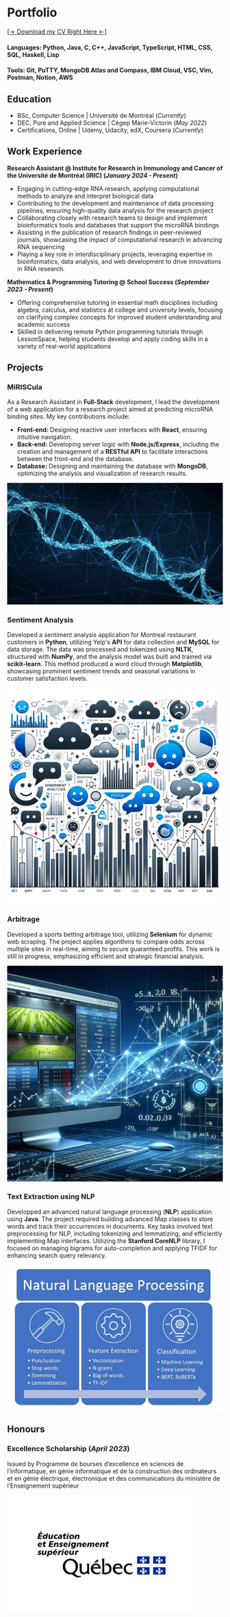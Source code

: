 # Portfolio

<a href="{{ site.cv_url }}" download="CV_Shayan_Hollet.pdf">[-> Download my CV Right Here <-]</a>

#### Languages: Python, Java, C, C++, JavaScript, TypeScript, HTML, CSS, SQL, Haskell, Lisp

#### Tools: Git, PuTTY, MongoDB Atlas and Compass, IBM Cloud, VSC, Vim, Postman, Notion, AWS

## Education
- BSc, Computer Science | Université de Montréal (_Currently_)						       		
- DEC, Pure and Applied Science | Cégep Marie-Victorin (_May 2022_)
- Certifications, Online | Udemy, Udacity, edX, Coursera (_Currently_)

## Work Experience
**Research Assistant @ Institute for Research in Immunology and Cancer of the Université de Montréal (IRIC) (_January 2024 - Present_)**
- Engaging in cutting-edge RNA research, applying computational methods to analyze and interpret biological data
- Contributing to the development and maintenance of data processing pipelines, ensuring high-quality data analysis for the research project
- Collaborating closely with research teams to design and implement bioinformatics tools and databases that support the microRNA bindings
- Assisting in the publication of research findings in peer-reviewed journals, showcasing the impact of computational research in advancing RNA sequencing
- Playing a key role in interdisciplinary projects, leveraging expertise in bioinformatics, data analysis, and web development to drive innovations in RNA research.

**Mathematics & Programming Tutoring @ School Success (_September 2023 - Present_)**
- Offering comprehensive tutoring in essential math disciplines including algebra, calculus, and statistics at college and university levels, focusing on clarifying complex concepts for improved student understanding and academic success
- Skilled in delivering remote Python programming tutorials through LessonSpace, helping students develop and apply coding skills in a variety of real-world applications


## Projects
### MiRISCula

As a Research Assistant in **Full-Stack** development, I lead the development of a web application for a research project aimed at predicting microRNA binding sites. My key contributions include:

- **Front-end:** Designing reactive user interfaces with **React**, ensuring intuitive navigation.
- **Back-end:** Developing server logic with **Node.js/Express**, including the creation and management of a **RESTful API** to facilitate interactions between the front-end and the database.
- **Database:** Designing and maintaining the database with **MongoDB**, optimizing the analysis and visualization of research results.

![MiRISCula](/assets/img/MiRISCula.jpg)


### Sentiment Analysis

Developed a sentiment analysis application for Montreal restaurant customers in **Python**, utilizing Yelp's **API** for data collection and **MySQL** for data storage. The data was processed and tokenized using **NLTK**, structured with **NumPy**, and the analysis model was built and trained via **scikit-learn**. This method produced a word cloud through **Matplotlib**, showcasing prominent sentiment trends and seasonal variations in customer satisfaction levels.

![Sentiment Analysis](/assets/img/sentiment_analysis.png)

### Arbitrage

Developed a sports betting arbitrage tool, utilizing **Selenium** for dynamic web scraping. The project applies algorithms to compare odds across multiple sites in real-time, aiming to secure guaranteed profits. This work is still in progress, emphasizing efficient and strategic financial analysis.

![Arbitrage](/assets/img/Arbitrage.webp)

### Text Extraction using NLP

Developped an advanced natural language processing (**NLP**) application using **Java**. The project required building advanced Map classes to store words and track their occurrences in documents. Key tasks involved text preprocessing for NLP, including tokenizing and lemmatizing, and efficiently implementing Map interfaces. Utilizing the **Stanford CoreNLP** library, I focused on managing bigrams for auto-completion and applying TFIDF for enhancing search query relevancy.

![Text Extraction using NLP](/assets/img/text_extraction_nlp.jpg)

## Honours
### Excellence Scholarship (_April 2023_)

Issued by Programme de bourses d’excellence en sciences de l’informatique, en génie informatique et de la construction des ordinateurs et en génie électrique, électronique et des communications du ministère de l’Enseignement supérieur

![EESQ](/assets/img/EESQ.jpg)

